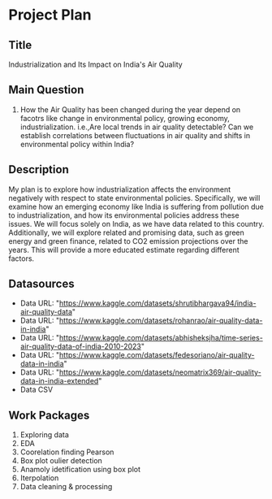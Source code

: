 # Project Plan

## Title
<!-- Give your project a short title. -->
Industrialization and Its Impact on India's Air Quality 

## Main Question

<!-- Think about one main question you want to answer based on the data. -->
1. How the Air Quality has been changed during the year depend on facotrs like change in environmental policy, growing economy, industrialization. i.e.,Are local trends in air quality detectable? Can we establish correlations between fluctuations in air quality and shifts in environmental policy within India? 

## Description

<!-- Describe your data science project in max. 200 words. Consider writing about why and how you attempt it. -->
My plan is to explore how industrialization affects the environment negatively with respect to state environmental policies. Specifically, we will examine how an emerging economy like India is suffering from pollution due to industrialization, and how its environmental policies address these issues. We will focus solely on India, as we have data related to this country. Additionally, we will explore related and promising data, such as green energy and green finance, related to CO2 emission projections over the years. This will provide a more educated estimate regarding different factors.
## Datasources

* Data URL: "https://www.kaggle.com/datasets/shrutibhargava94/india-air-quality-data"
* Data URL: "https://www.kaggle.com/datasets/rohanrao/air-quality-data-in-india"
* Data URL: "https://www.kaggle.com/datasets/abhisheksjha/time-series-air-quality-data-of-india-2010-2023"
* Data URL: "https://www.kaggle.com/datasets/fedesoriano/air-quality-data-in-india"
* Data URL: "https://www.kaggle.com/datasets/neomatrix369/air-quality-data-in-india-extended"
* Data CSV
  

## Work Packages

<!-- List of work packages ordered sequentially, each pointing to an issue with more details. -->

1. Exploring data
2. EDA
3. Coorelation finding Pearson
4. Box plot oulier detection 
5. Anamoly idetification using box plot
6. Iterpolation
7. Data cleaning & processing
